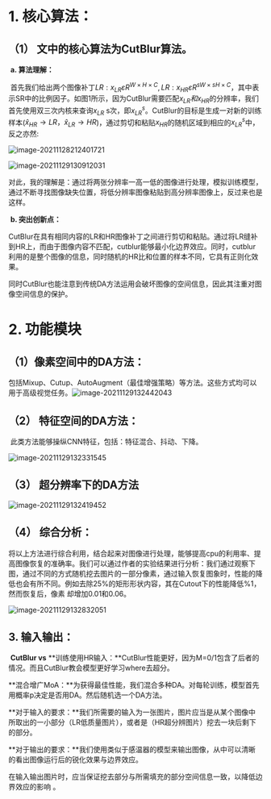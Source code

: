 # 1. 核心算法：

## （1） 文中的核心算法为CutBlur算法。

​		**a. 算法理解：**

​			首先我们给出两个图像补丁$LR:x_{LR}{\varepsilon}R^{W{\times}H{\times}C}$$,LR:x_{HR}{\varepsilon}R^{sW{\times}sH{\times}C}$，其中表示SR中的比例因子。如图1所示，因为CutBlur需要匹配$x_{LR}和x_{HR}$的分辨率，我们首先使用双三次内核来查询$x_{LR}$ s次，即$x^s_{LR}$。CutBlur的目标是生成一对新的训练样本(${\hat x}_{HR}→LR，\hat x_{LR}→HR$)，通过剪切和粘贴$x_{HR}$的随机区域到相应的$x^s_{LR}$中，反之亦然:

![image-20211128212401721](C:\Users\Administrator\AppData\Roaming\Typora\typora-user-images\image-20211128212401721.png)

![image-20211129130912031](C:\Users\Administrator\AppData\Roaming\Typora\typora-user-images\image-20211129130912031.png)

​			对此，我的理解是：通过将两张分辨率一高一低的图像进行处理，模拟训练模型，通过不断寻找图像缺失位置，将低分辨率图像粘贴到高分辨率图像上，反过来也是这样。

​		**b. 突出创新点：**

​			CutBlur在具有相同内容的LR和HR图像补丁之间进行剪切和粘贴。通过将LR缝补到HR上，而由于图像内容不匹配，cutblur能够最小化边界效应。同时，cutblur利用的是整个图像的信息，同时随机的HR比和位置的样本不同，它具有正则化效果。

​			同时CutBlur也能注意到传统DA方法运用会破坏图像的空间信息，因此其注重对图像空间信息的保护。



# 2. 功能模块

## （1）像素空间中的DA方法：

​		包括Mixup、Cutup、AutoAugment（最佳增强策略）等方法。这些方式均可以用于高级视觉任务。![image-20211129132442043](C:\Users\Administrator\AppData\Roaming\Typora\typora-user-images\image-20211129132442043.png)

## （2） 特征空间的DA方法：

​		此类方法能够操纵CNN特征，包括：特征混合、抖动、下降。

![image-20211129132331545](C:\Users\Administrator\AppData\Roaming\Typora\typora-user-images\image-20211129132331545.png) 

## （3） 超分辨率下的DA方法

![image-20211129132419452](C:\Users\Administrator\AppData\Roaming\Typora\typora-user-images\image-20211129132419452.png)

## （4） 综合分析：

​				将以上方法进行综合利用，结合起来对图像进行处理，能够提高cpu的利用率、提高图像恢复的准确率。我们可以通过作者的实验结果进行分析：我们通过观察下图，通过不同的方式随机挖去图片的一部分像素，通过输入恢复图象时，性能的降低也会有所不同。例如去除25%的矩形形状内容，其在Cutout下的性能降低%1，然而恢复后，像素 却增加0.01和0.06。

![image-20211129132832051](C:\Users\Administrator\AppData\Roaming\Typora\typora-user-images\image-20211129132832051.png)

## 3. 输入输出：

​	**CutBlur vs** **训练使用HR输入：**CutBlur性能更好，因为M=0/1包含了后者的情况。而且CutBlur教会模型更好学习where去超分。

​	**混合增广MoA：**为获得最佳性能，我们混合多种DA。对每轮训练，模型首先用概率p决定是否用DA。然后随机选一个DA方法。

 

**对于输入的要求：**我们所需要的输入为一张图片，图片应当是从某个图像中所取出的一小部分（LR低质量图片），或者是（HR超分辨图片）挖去一块后剩下的部分。

**对于输出的要求：**我们使用类似于感温器的模型来输出图像，从中可以清晰的看出图像运行后的锐化效果与边界效应。

在输入输出图片时，应当保证挖去部分与所需填充的部分空间信息一致，以降低边界效应的影响 。
